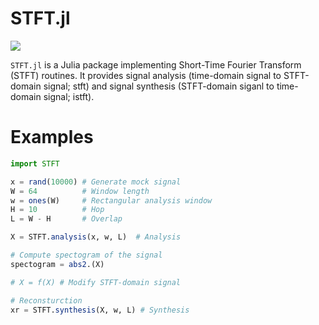 # STFT.jl


[![](https://img.shields.io/badge/docs-stable-blue.svg)](https://docs.zymon.org/STFT.jl/)

`STFT.jl` is a Julia package implementing Short-Time Fourier Transform (STFT) routines.
It provides signal analysis (time-domain signal to STFT-domain signal; stft)
and signal synthesis (STFT-domain siganl to time-domain signal; istft).


# Examples

```julia
import STFT

x = rand(10000) # Generate mock signal
W = 64          # Window length
w = ones(W)     # Rectangular analysis window
H = 10          # Hop
L = W - H       # Overlap

X = STFT.analysis(x, w, L)  # Analysis

# Compute spectogram of the signal
spectogram = abs2.(X)

# X = f(X) # Modify STFT-domain signal

# Reconsturction
xr = STFT.synthesis(X, w, L) # Synthesis
```
